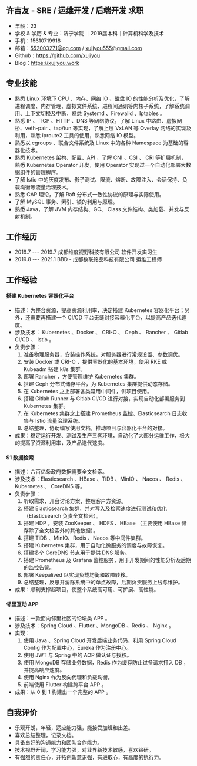 ## 许吉友 - SRE / 运维开发 / 后端开发 求职

- 年龄：23
- 学校 & 学历 & 专业：济宁学院 ｜2019届本科｜计算机科学及技术
- 手机：15610719918
- 邮箱：552003271@qq.com / xujiyou555@gmail.com
- Github：https://github.com/xujiyou
- Blog：https://xujiyou.work



## 专业技能

- 熟悉 Linux 环境下 CPU 、内存、网络 IO 、磁盘 IO 的性能分析及优化，了解进程调度、内存管理、虚拟文件系统、进程间通讯等内核子系统，了解系统调用、上下文切换及中断，熟悉 Systemd 、Firewalld 、Iptables  。
- 熟悉 IP 、 TCP 、HTTP 、DNS 等网络协议，了解 Linux 中路由、虚拟网桥、veth-pair 、tap/tun 等实现，了解上层 VxLAN 等 Overlay 网络的实现及利用，熟悉 iproute2 工具的使用，熟悉网络 IO 模型。
- 熟悉以 cgroups 、联合文件系统及 Linux 中的各种 Namespace 为基础的容器化技术。
- 熟悉 Kubernetes 架构、配置、API ，了解  CNI 、CSI 、 CRI 等扩展机制，熟悉 Kubernetes Operator 开发，使用 Operator 实现过一个自动化部署大数据组件的管理程序。
- 了解 Istio 中的灰度发布、影子测试、限流、熔断、故障注入、会话保持、负载均衡等流量治理技术。
- 熟悉 CAP 理论，了解 Raft 分布式一致性协议的原理与实际使用。
- 了解 MySQL 事务、索引、锁的利用与原理。
- 熟悉 Java，了解 JVM 内存结构、GC、 Class 文件结构、类加载、并发与反射机制。

## 工作经历

- 2018.7 --- 2019.7    成都维度视野科技有限公司     软件开发实习生
- 2019.8 --- 2021.1    BBD - 成都数联铭品科技有限公司     运维工程师



## 工作经验

#### 搭建 Kubernetes 容器化平台

- 描述：为整合资源，提高资源利用率，决定搭建 Kubernetes 容器化平台；另外，还需要再搭建一个 CI/CD 平台无缝对接容器化平台，以提高产品迭代速度。
- 涉及技术： Kubernetes 、Docker 、 CRI-O 、 Ceph 、 Rancher 、 Gitlab CI/CD 、 Istio 。
- 负责步骤：
  1. 准备物理服务器，安装操作系统，对服务器进行常规设置、参数调优。
  2. 安装 Docker 或 CRI-O ，提供容器化的基本环境，使用 RKE 或 Kubeadm 搭建 k8s 集群。
  3. 部署 Rancher ，方便管理维护 Kubernetes 集群。
  4. 搭建 Ceph 分布式储存平台，为 Kubernetes 集群提供动态存储。
  5. 在 Kubernetes 之上部署各类常用中间件，供项目使用。
  6. 搭建 Gitlab Runner 与 Gitlab CI/CD 进行对接，实现自动化部署服务到 Kubernetes 集群。
  7. 在 Kubernetes 集群之上搭建 Prometheus 监控、Elasticsearch 日志收集与 Istio 流量治理系统。
  8. 总结整理，协助编写使用文档，推动项目与容器化平台的对接。
- 成果：稳定运行开发、测试及生产三套环境，自动化了大部分运维工作，极大的提高了资源利用率，及产品迭代速度。



#### S1 数据检索

- 描述：六百亿条政府数据需要全文检索。
- 涉及技术：Elasticsearch 、HBase 、TiDB 、MinIO 、 Nacos 、 Redis 、Kubernetes 、 CoreDNS 等。
- 负责步骤：
  1. 听取需求，开会讨论方案，整理客户方资源。
  2. 搭建 Elasticsearch 集群，并对写入及检索速度进行测试和优化（Elasticsearch 负责全文检索）。
  3. 搭建 HDP ，安装 ZooKeeper 、 HDFS 、HBase （主要使用 HBase 储存除了全文检索外的其他数据）。
  4. 搭建 TiDB 、MinIO、Redis 、Nacos 等中间件集群。
  5. 搭建 Kubernetes 集群，用于自动化微服务的调度与故障恢复。
  6. 搭建多个 CoreDNS 节点用于提供 DNS 服务。
  7. 搭建 Prometheus 及 Grafana 监控服务，用于开发期间的性能分析及后期的监控告警。
  8. 部署 Keepalived 以实现负载均衡和故障转移。
  9. 总结整理，反思并消除系统中的单点故障，后期负责服务上线与维护。
- 成果：顺利支撑起项目，使整个系统高可用、可扩展、高性能。



#### 邻里互动 APP

- 描述：一款面向邻里社区的论坛类 APP 。
- 涉及技术：Spring Cloud 、Flutter 、MongoDB 、Redis 、 Nginx 。
- 实现：
  1. 使用 Java 、Spring Cloud 开发后端业务代码，利用 Spring Cloud Config 作为配置中心，Eureka 作为注册中心。
  2. 使用 JWT 与 Spring 中的 AOP 做认证与授权。
  3. 使用 MongoDB 存储业务数据，Redis 作为缓存防止过多请求打入 DB ，并提高响应速度。
  4. 使用 Nginx 作为反向代理和负载均衡。
  5. 前端使用 Flutter 构建跨平台 APP 。
- 成果：从 0 到 1 构建出一个完整的 APP 。



## 自我评价

- 乐观开朗，年轻，适应能力强，能接受加班和出差。
- 喜欢总结整理，记录文档。
- 具备良好的沟通能力和团队合作能力。
- 技术视野开阔，学习能力强，对业界新技术敏感，喜欢钻研。
- 有强烈的责任心，开拓创新意识强，有进取心，有高度的执行力。

